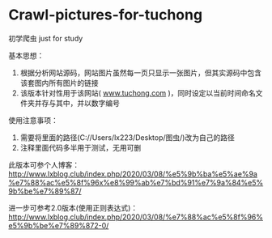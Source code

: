 # Crawl-pictures-for-tuchong

初学爬虫 just for study

基本思想：
  1. 根据分析网站源码，网站图片虽然每一页只显示一张图片，但其实源码中包含该套图内所有图片的链接
  2. 该版本针对性用于该网站( www.tuchong.com )，同时设定以当前时间命名文件夹并存与其中，并以数字编号

使用注意事项：
  1. 需要将里面的路径(C://Users/lx223/Desktop/图虫/)改为自己的路径
  2. 注释里面代码多半用于测试，无用可删
  
此版本可参个人博客： http://www.lxblog.club/index.php/2020/03/08/%e5%9b%ba%e5%ae%9a%e7%88%ac%e5%8f%96x%e8%99%ab%e7%bd%91%e7%9a%84%e5%9b%be%e7%89%87/

进一步可参考2.0版本(使用正则表达式)：
http://www.lxblog.club/index.php/2020/03/08/%e7%88%ac%e5%8f%96%e5%9b%be%e7%89%872-0/

 
